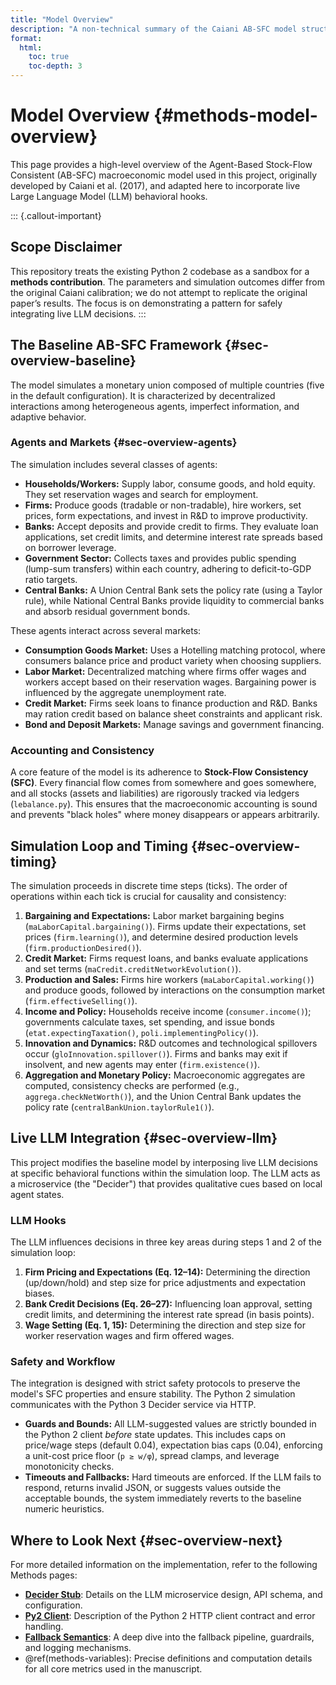 ```yaml
---
title: "Model Overview"
description: "A non-technical summary of the Caiani AB-SFC model structure, agents, markets, and the integration of live LLM decisions as instrumented in this repository."
format:
  html:
    toc: true
    toc-depth: 3
---
```


# Model Overview {#methods-model-overview}

This page provides a high-level overview of the Agent-Based Stock-Flow Consistent (AB-SFC) macroeconomic model used in this project, originally developed by Caiani et al. (2017), and adapted here to incorporate live Large Language Model (LLM) behavioral hooks.

::: {.callout-important}
## Scope Disclaimer
This repository treats the existing Python 2 codebase as a sandbox for a **methods contribution**. The parameters and simulation outcomes differ from the original Caiani calibration; we do not attempt to replicate the original paper’s results. The focus is on demonstrating a pattern for safely integrating live LLM decisions.
:::

## The Baseline AB-SFC Framework {#sec-overview-baseline}

The model simulates a monetary union composed of multiple countries (five in the default configuration). It is characterized by decentralized interactions among heterogeneous agents, imperfect information, and adaptive behavior.

### Agents and Markets {#sec-overview-agents}

The simulation includes several classes of agents:

- **Households/Workers:** Supply labor, consume goods, and hold equity. They set reservation wages and search for employment.
- **Firms:** Produce goods (tradable or non-tradable), hire workers, set prices, form expectations, and invest in R&D to improve productivity.
- **Banks:** Accept deposits and provide credit to firms. They evaluate loan applications, set credit limits, and determine interest rate spreads based on borrower leverage.
- **Government Sector:** Collects taxes and provides public spending (lump-sum transfers) within each country, adhering to deficit-to-GDP ratio targets.
- **Central Banks:** A Union Central Bank sets the policy rate (using a Taylor rule), while National Central Banks provide liquidity to commercial banks and absorb residual government bonds.

These agents interact across several markets:

- **Consumption Goods Market:** Uses a Hotelling matching protocol, where consumers balance price and product variety when choosing suppliers.
- **Labor Market:** Decentralized matching where firms offer wages and workers accept based on their reservation wages. Bargaining power is influenced by the aggregate unemployment rate.
- **Credit Market:** Firms seek loans to finance production and R&D. Banks may ration credit based on balance sheet constraints and applicant risk.
- **Bond and Deposit Markets:** Manage savings and government financing.

### Accounting and Consistency

A core feature of the model is its adherence to **Stock-Flow Consistency (SFC)**. Every financial flow comes from somewhere and goes somewhere, and all stocks (assets and liabilities) are rigorously tracked via ledgers (`lebalance.py`). This ensures that the macroeconomic accounting is sound and prevents "black holes" where money disappears or appears arbitrarily.

## Simulation Loop and Timing {#sec-overview-timing}

The simulation proceeds in discrete time steps (ticks). The order of operations within each tick is crucial for causality and consistency:

1. **Bargaining and Expectations:** Labor market bargaining begins (`maLaborCapital.bargaining()`). Firms update their expectations, set prices (`firm.learning()`), and determine desired production levels (`firm.productionDesired()`).
2. **Credit Market:** Firms request loans, and banks evaluate applications and set terms (`maCredit.creditNetworkEvolution()`).
3. **Production and Sales:** Firms hire workers (`maLaborCapital.working()`) and produce goods, followed by interactions on the consumption market (`firm.effectiveSelling()`).
4. **Income and Policy:** Households receive income (`consumer.income()`); governments calculate taxes, set spending, and issue bonds (`etat.expectingTaxation()`, `poli.implementingPolicy()`).
5. **Innovation and Dynamics:** R&D outcomes and technological spillovers occur (`gloInnovation.spillover()`). Firms and banks may exit if insolvent, and new agents may enter (`firm.existence()`).
6. **Aggregation and Monetary Policy:** Macroeconomic aggregates are computed, consistency checks are performed (e.g., `aggrega.checkNetWorth()`), and the Union Central Bank updates the policy rate (`centralBankUnion.taylorRule1()`).

## Live LLM Integration {#sec-overview-llm}

This project modifies the baseline model by interposing live LLM decisions at specific behavioral functions within the simulation loop. The LLM acts as a microservice (the "Decider") that provides qualitative cues based on local agent states.

### LLM Hooks

The LLM influences decisions in three key areas during steps 1 and 2 of the simulation loop:

1. **Firm Pricing and Expectations (Eq. 12–14):** Determining the direction (up/down/hold) and step size for price adjustments and expectation biases.
2. **Bank Credit Decisions (Eq. 26–27):** Influencing loan approval, setting credit limits, and determining the interest rate spread (in basis points).
3. **Wage Setting (Eq. 1, 15):** Determining the direction and step size for worker reservation wages and firm offered wages.

### Safety and Workflow

The integration is designed with strict safety protocols to preserve the model's SFC properties and ensure stability. The Python 2 simulation communicates with the Python 3 Decider service via HTTP.

- **Guards and Bounds:** All LLM-suggested values are strictly bounded in the Python 2 client *before* state updates. This includes caps on price/wage steps (default 0.04), expectation bias caps (0.04), enforcing a unit-cost price floor (`p ≥ w/φ`), spread clamps, and leverage monotonicity checks.
- **Timeouts and Fallbacks:** Hard timeouts are enforced. If the LLM fails to respond, returns invalid JSON, or suggests values outside the acceptable bounds, the system immediately reverts to the baseline numeric heuristics.

## Where to Look Next {#sec-overview-next}

For more detailed information on the implementation, refer to the following Methods pages:

- [**Decider Stub**](decider.md): Details on the LLM microservice design, API schema, and configuration.
- [**Py2 Client**](py2_client.md): Description of the Python 2 HTTP client contract and error handling.
- [**Fallback Semantics**](fallbacks.qmd): A deep dive into the fallback pipeline, guardrails, and logging mechanisms.
- @ref(methods-variables): Precise definitions and computation details for all core metrics used in the manuscript.
